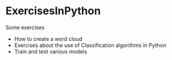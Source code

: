 # ExercisesInPython
Some exercises

* How to create a word cloud
* Exercises about the use of Classification algorithms in Python 
* Train and test various models
